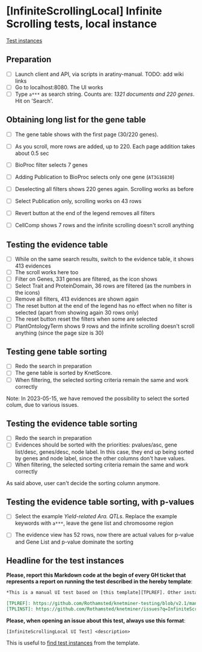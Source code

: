 # [InfiniteScrollingLocal] Infinite Scrolling tests, local instance

[Test instances][TPLINST]

## Preparation
* [ ] Launch client and API, via scripts in aratiny-manual. TODO: add wiki links
* [ ] Go to localhost:8080. The UI works
* [ ] Type `a***` as search string. Counts are: *1321 documents and 220 genes*. Hit on 'Search'.

## Obtaining long list for the gene table
* [ ] The gene table shows with the first page (30/220 genes).
* [ ] As you scroll, more rows are added, up to 220. Each page addition takes about 0.5 sec
* [ ] BioProc filter selects 7 genes
* [ ] Adding Publication to BioProc selects only one gene (`AT3G16830`)
* [ ] Deselecting all filters shows 220 genes again. Scrolling works as before
* [ ] Select Publication only, scrolling works on 43 rows
* [ ] Revert button at the end of the legend removes all filters
* [ ] CellComp shows 7 rows and the infinite scrolling doesn't scroll anything


## Testing the evidence table
* [ ] While on the same search results, switch to the evidence table, it shows 413 evidences
* [ ] The scroll works here too
* [ ] Filter on Genes, 331 genes are filtered, as the icon shows
* [ ] Select Trait and ProteinDomain, 36 rows are filtered (as the numbers in the icons)
* [ ] Remove all filters, 413 evidences are shown again
* [ ] The reset button at the end of the legend has no effect when no filter is selected (apart from showing again 30 rows only)
* [ ] The reset button reset the filters when some are selected
* [ ] PlantOntologyTerm shows 9 rows and the infinite scrolling doesn't scroll anything (since
      the page size is 30)

## Testing gene table sorting
* [ ] Redo the search in preparation
* [ ] The gene table is sorted by KnetScore.
* [ ] When filtering, the selected sorting criteria remain the same and work correctly

Note: In 2023-05-15, we have removed the possibility to select the sorted colum, due to various issues.

## Testing the evidence table sorting
* [ ] Redo the search in preparation
* [ ] Evidences should be sorted with the priorities: pvalues/asc, gene list/desc, genes/desc, node label. In this case, they end up being sorted by genes and node label, since the other columns don't have values.
* [ ] When filtering, the selected sorting criteria remain the same and work correctly

As said above, user can't decide the sorting column anymore.

## Testing the evidence table sorting, with p-values
* [ ] Select the example *Yield-related Ara. QTLs*. Replace the example keywords with `a***`, leave the gene list and chromosome region
* [ ] The evidence view has 52 rows, now there are actual values for p-value and Gene List and p-value dominate the sorting


## Headline for the test instances

**Please, report this Markdown code at the begin of every GH ticket that represents a report on running the test described in the hereby template**:

```Markdown
*This is a manual UI test based on [this template][TPLREF]. Other instances of this test are [here][TPLREF]. Tests from the template that aren't mentioned hereby are intended as passed.*

[TPLREF]: https://github.com/Rothamsted/knetminer-testing/blob/v2.1/manual-ui-testing/ui-test-templates/infinite-scrolling-local/README.md
[TPLINST]: https://github.com/Rothamsted/knetminer/issues?q=InfiniteScrollingLocal
```

**Please, when opening an issue about this test, always use this format**:

```
[InfiniteScrollingLocal UI Test] <description>
```

This is useful to [find test instances][TPLINST] from the template.

[TPLREF]: https://github.com/Rothamsted/knetminer-testing/blob/v2.1/manual-ui-testing/ui-test-templates/infinite-scrolling-local/README.md
[TPLINST]: https://github.com/Rothamsted/knetminer/issues?q=InfiniteScrollingLocal


